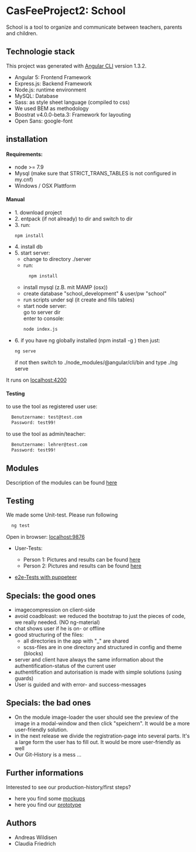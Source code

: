 # CasFeeProject2: School
School is a tool to organize and communicate between teachers, parents and children. 

## Technologie stack
This project was generated with [Angular CLI](https://github.com/angular/angular-cli) version 1.3.2.

- Angular 5: Frontend Framework
- Express.js: Backend Framework
- Node.js: runtime environment
- MySQL: Database
- Sass: as style sheet language (compiled to css)
- We used BEM as methodology
- Boostrat v4.0.0-beta.3: Framework for layouting
- Open Sans: google-font

## installation
<h4>Requirements:</h4>
<ul>
<li> node >= 7.9</li>
<li>Mysql (make sure that STRICT_TRANS_TABLES is not configured in my.cnf)</li>
<li>Windows / OSX Plattform</li>
</ul>
<h4>Manual</h4>
<ul>
  <li>1. download project</li>
  <li>2. entpack (if not already) to dir and switch to dir</li>
  <li>3. run:</li>
  
  ```bash
  npm install
  ```
  <li>4. install db </li>
  <li>5. start server:
  <ul>
  <li>change to directory ./server </li>
  <li>run: </li>
  
  ```bash
    npm install
   ```
  <li>install mysql (z.B. mit MAMP (osx))
  </li><li>create database "school_development" & user/pw "school"
  </li><li>run scripts under sql (it create and fills tables)
  </li>
  <li>start node server: 
  <br>go to server dir <br>
  enter to console:
  
```bash
node index.js
```

  </ul>
  </li>
  <li>6. if you have ng globally installed (npm install -g ) then just:
  
  ```bash
  ng serve
  ```
          
   if not then switch to ./node_modules/@angular/cli/bin and type ./ng serve</li>
</ul>

It runs on [localhost:4200](http://localhost:4200/) 

  
<h4>Testing</h4>
to use the tool as registered user use:

```bash
  Benutzername: test@test.com
  Password: test99!
```


to use the tool as admin/teacher:
```bash
  Benutzername: lehrer@test.com
  Password: test99!
```


## Modules
Description of the modules can be found [here](/_01admin-stuff/00_modul-definition.md)

## Testing
We made some Unit-test. Please run following
```bash
  ng test
```
Open in browser: [localhost:9876](http://localhost:9876/) 


- User-Tests: 
  - Person 1: Pictures and results can be found [here](/_01admin-stuff/04UserTests/User-Test_Jonas.md)
  - Person 2: Pictures and results can be found [here](/_01admin-stuff/04UserTests/User-Test_Lehrerin.md)
  
- [e2e-Tests with puppeteer](/e2e_test_puppeteer)

## Specials: the good ones
 - imagecompression on client-side
 - avoid coadbloast: we reduced the bootstrap to just the pieces of code, we really needed. (NO ng-material)
 - chat shows user if he is on- or offline
 - good structuring of the files: 
    - all directories in the app with "_" are shared
    - scss-files are in one directory and structured in config and theme (blocks)
 - server and client have always the same information about the authentification-status of the current user 
 - authentification and autorisation is made with simple solutions (using guards)
 - User is guided and with error- and success-messages
 
## Specials: the bad ones
 - On the module image-loader the user should see the preview of the image in a modal-window and then click "speichern". It would be a more user-friendly solution.
 - in the next release we divide the registration-page into several parts. It's a large form the user has to fill out. It would be more user-friendly as well
 - Our Git-History is a mess ...

## Further informations
Interested to see our production-history/first steps?
- here you find some [mockups](/_01admin-stuff/01mockups_layout) 
- here you find our [prototype](/_02prototype) 


## Authors
- Andreas Wildisen
- Claudia Friedrich

